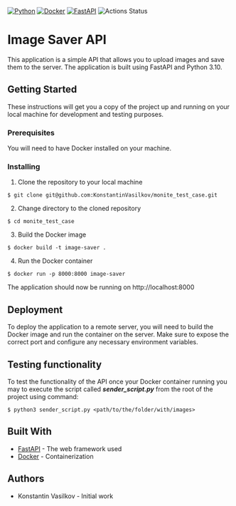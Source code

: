 [![Python](https://camo.githubusercontent.com/f13f8c8fd603bd94f3c006d5650ea82b0213e94c54ac4b93e1d56f765a068882/68747470733a2f2f696d672e736869656c64732e696f2f62616467652f4d616465253230776974682d507974686f6e2d677265656e3f6c6f676f3d707974686f6e266c6f676f436f6c6f723d776869746526636f6c6f72)](https://www.python.org/) 
[![Docker](https://camo.githubusercontent.com/68b1b15acde4efc8a882ad9dc399d73a7d72d6ffb69fd47f95c60772976d1218/68747470733a2f2f696d672e736869656c64732e696f2f7374617469632f76313f6d6573736167653d646f636b6572266c6f676f3d646f636b6572266c6162656c436f6c6f723d35633563356326636f6c6f723d303032633636266c6f676f436f6c6f723d7768697465266c6162656c3d253230267374796c653d706c6173746963)](https://www.docker.com/)
[![FastAPI](https://camo.githubusercontent.com/df632781b6517556307a8930711b0a92b2085f99a3a3ddad6433b96e315f0767/68747470733a2f2f696d672e736869656c64732e696f2f62616467652f466173744150492d302e36332e302d3030393638382e7376673f7374796c653d666c6174266c6f676f3d46617374415049266c6f676f436f6c6f723d7768697465)](https://fastapi.tiangolo.com/)
![Actions Status](https://github.com/KonstantinVasilkov/monite_test_case/actions/workflows/main.yml/badge.svg)


# Image Saver API

This application is a simple API that allows you to upload images and save them to the server. The application is built using FastAPI and Python 3.10.

## Getting Started
These instructions will get you a copy of the project up and running on your local machine for development and testing purposes.

### Prerequisites
You will need to have Docker installed on your machine.

### Installing
1. Clone the repository to your local machine

`$ git clone git@github.com:KonstantinVasilkov/monite_test_case.git`

2. Change directory to the cloned repository

`$ cd monite_test_case`

3. Build the Docker image

`$ docker build -t image-saver .`

4. Run the Docker container

`$ docker run -p 8000:8000 image-saver`

The application should now be running on http://localhost:8000

## Deployment
To deploy the application to a remote server, you will need to build the Docker image and run the container on the server. Make sure to expose the correct port and configure any necessary environment variables.

## Testing functionality 
To test the functionality of the API once your Docker container running you 
may to execute the script called ***sender_script.py*** from the root of 
the project using command:

`$ python3 sender_script.py <path/to/the/folder/with/images>`

## Built With
- [FastAPI](https://fastapi.tiangolo.com/) - The web framework used
- [Docker](https://www.docker.com/) - Containerization

## Authors
- Konstantin Vasilkov - Initial work